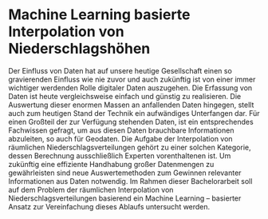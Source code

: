 # Machine Learning basierte Interpolation von Niederschlagshöhen

Der Einfluss von Daten hat auf unsere heutige Gesellschaft einen so gravierenden Einfluss wie nie zuvor und auch zukünftig ist von einer immer wichtiger werdenden Rolle digitaler Daten auszugehen. Die Erfassung von Daten ist heute vergleichsweise einfach und günstig zu realisieren. Die Auswertung dieser enormen Massen an anfallenden Daten hingegen, stellt auch zum heutigen Stand der Technik ein aufwändiges Unterfangen dar. Für einen Großteil der zur Verfügung stehenden Daten, ist ein entsprechendes Fachwissen gefragt, um aus diesen Daten brauchbare Informationen abzuleiten, so auch für Geodaten. Die Aufgabe der Interpolation von räumlichen Niederschlagsverteilungen gehört zu einer solchen Kategorie, dessen Berechnung ausschließlich Experten vorenthaltenen ist. Um zukünftig eine effiziente Handhabung großer Datenmengen zu gewährleisten sind neue Auswertemethoden zum Gewinnen relevanter Informationen aus Daten notwendig. Im Rahmen dieser Bachelorarbeit soll auf dem Problem der räumlichen Interpolation von Niederschlagsverteilungen basierend ein Machine Learning – basierter Ansatz zur Vereinfachung dieses Ablaufs untersucht werden.
